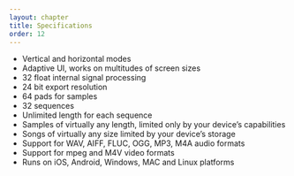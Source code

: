 ```yaml
---
layout: chapter
title: Specifications
order: 12
---
```


* Vertical and horizontal modes
* Adaptive UI, works on multitudes of screen sizes
* 32 float internal signal processing
* 24 bit export resolution
* 64 pads for samples
* 32 sequences
* Unlimited length for each sequence
* Samples of virtually any length, limited only by your device’s capabilities
* Songs of virtually any size limited by your device’s storage
* Support for WAV, AIFF, FLUC, OGG, MP3, M4A audio formats
* Support for mpeg and M4V video formats
* Runs on iOS, Android, Windows, MAC and Linux platforms
